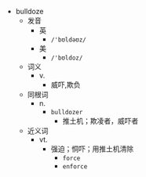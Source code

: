 - bulldoze
  - 发音
    - 英
      - `/'bʊldəʊz/`
    - 美
      - `/'bʊldoz/`
  - 词义
    - v.
      - 威吓,欺负
  - 同根词
    - n.
      - `bulldozer`
        - 推土机；欺凌者，威吓者
  - 近义词
    - vt.
      - 强迫；恫吓；用推土机清除
        - `force`
        - `enforce`
